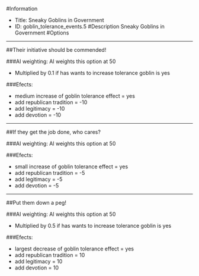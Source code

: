 #Information
 - Title: Sneaky Goblins in Government
 - ID: goblin_tolerance_events.5
#Description
Sneaky Goblins in Government
#Options

___
##Their initiative should be commended!

###AI weighting:
AI weights this option at 50
 - Multiplied by 0.1 if has wants to increase tolerance goblin is yes


###Efects:<ul><li>medium increase of goblin tolerance effect = yes</li><li>add republican tradition = -10</li><li>add legitimacy = -10</li><li>add devotion = -10</li></ul>

___
##If they get the job done, who cares?

###AI weighting:
AI weights this option at 50


###Efects:<ul><li>small increase of goblin tolerance effect = yes</li><li>add republican tradition = -5</li><li>add legitimacy = -5</li><li>add devotion = -5</li></ul>

___
##Put them down a peg!

###AI weighting:
AI weights this option at 50
 - Multiplied by 0.5 if has wants to increase tolerance goblin is yes


###Efects:<ul><li>largest decrease of goblin tolerance effect = yes</li><li>add republican tradition = 10</li><li>add legitimacy = 10</li><li>add devotion = 10</li></ul>
